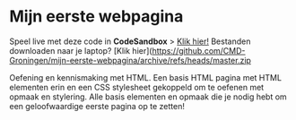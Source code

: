 # Mijn eerste webpagina

Speel live met deze code in **CodeSandbox** > [Klik hier!](https://codesandbox.io/s/github/CMD-Groningen/mijn-eerste-webpagina)
Bestanden downloaden naar je laptop? [Klik hier](https://github.com/CMD-Groningen/mijn-eerste-webpagina/archive/refs/heads/master.zip

Oefening en kennismaking met HTML. Een basis HTML pagina met HTML elementen erin en een CSS stylesheet gekoppeld om te oefenen met opmaak en stylering. Alle basis elementen en opmaak die je nodig hebt om een geloofwaardige eerste pagina op te zetten!
